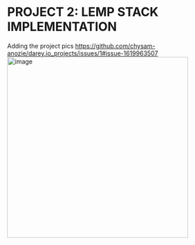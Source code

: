 # PROJECT 2: LEMP STACK IMPLEMENTATION

Adding the project pics
https://github.com/chysam-anozie/darey.io_projects/issues/1#issue-1619963507
<img width="418" alt="image" src="https://user-images.githubusercontent.com/51328110/224480021-ea7fc8ed-56e2-4fa0-a244-b676f74d4fa7.png">
